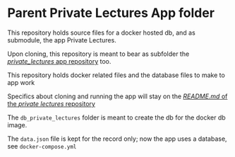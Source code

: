 # Parent Private Lectures App folder

This repository holds source files for a docker hosted db, and as submodule, the app Private Lectures.

Upon cloning, this repository is meant to bear as subfolder the [*private_lectures* app repository](https://github.com/fernandoroa/private_lectures_rs_challenge)
too.

This repository holds docker related files and the database files to make to app work

Specifics about cloning and running the app will stay on the [*README.md* of the *private lectures* repository](https://github.com/fernandoroa/private_lectures_rs_challenge)

The `db_private_lectures` folder is meant to create the db for the docker db image.

The `data.json` file is kept for the record only; now the app uses a database, see `docker-compose.yml`